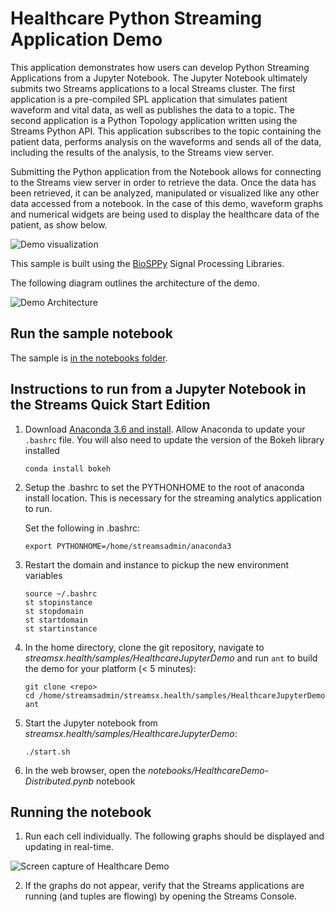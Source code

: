 # Healthcare Python Streaming Application Demo
This application demonstrates how users can develop Python Streaming Applications from a Jupyter Notebook. The Jupyter Notebook ultimately submits two Streams applications to a local Streams cluster. The first application is a pre-compiled SPL application that simulates patient waveform and vital data, as well as publishes the data to a topic. The second application is a Python Topology application written using the Streams Python API. This application subscribes to the topic containing the patient data, performs analysis on the waveforms and sends all of the data, including the results of the analysis, to the Streams view server.

Submitting the Python application from the Notebook allows for connecting to the Streams view server in order to retrieve the data. Once the data has been retrieved, it can be analyzed, manipulated or visualized like any other data accessed from a notebook. In the case of this demo, waveform graphs and numerical widgets are being used to display the healthcare data of the patient, as show below.

![Demo visualization](images/notebook-viz-large.gif)

This sample is built using the [BioSPPy](http://biosppy.readthedocs.io/en/stable/) Signal Processing Libraries.

The following diagram outlines the architecture of the demo.  

![Demo Architecture](images/architecture_diagram.jpg)

## Run the sample notebook 
The sample is [in the notebooks folder](notebooks/HealthcareDemo-Distributed.ipynb).


## Instructions to run from a Jupyter Notebook in the Streams Quick Start Edition

  1. Download [Anaconda 3.6 and install](https://docs.anaconda.com/anaconda/install/linux/). Allow Anaconda to update your `.bashrc` file. You will also need to update the version of the Bokeh library installed
      ```
      conda install bokeh
      ```

  2. Setup the .bashrc to set the PYTHONHOME to the root of anaconda install location.  This is necessary for the streaming analytics application to run.

      Set the following in .bashrc:
      ```
      export PYTHONHOME=/home/streamsadmin/anaconda3
      ```

  3. Restart the domain and instance to pickup the new environment variables
      ```
      source ~/.bashrc
      st stopinstance
      st stopdomain
      st startdomain
      st startinstance
      ```

  5. In the home directory, clone the git repository, navigate to *streamsx.health/samples/HealthcareJupyterDemo* and run `ant` to build the demo for your platform (< 5 minutes):
      ```
      git clone <repo>
      cd /home/streamsadmin/streamsx.health/samples/HealthcareJupyterDemo
      ant
      ```

  6. Start the Jupyter notebook from *streamsx.health/samples/HealthcareJupyterDemo*:
      ```
      ./start.sh
      ```

  7. In the web browser, open the *notebooks/HealthcareDemo-Distributed.pynb* notebook

## Running the notebook

  1. Run each cell individually. The following graphs should be displayed and updating in real-time. 

![Screen capture of Healthcare Demo](images/Healthcare_Demo.png "Screen capture of Healthcare Demo")

  2. If the graphs do not appear, verify that the Streams applications are running (and tuples are flowing) by opening the Streams Console.
